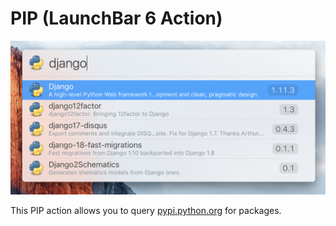 # PIP (LaunchBar 6 Action)

![PIP LaunchBar 4 Action](screen_shot.jpg)

This PIP action allows you to query [pypi.python.org](http://pypi.python.org) for packages.
